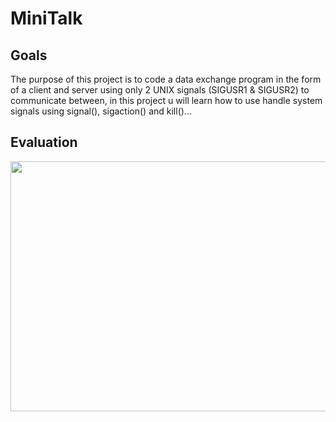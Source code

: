 # MiniTalk
## Goals
The purpose of this project is to code a data exchange program in the form of a client and server using only 2 UNIX signals 
(SIGUSR1 & SIGUSR2) to communicate between, in this project u will learn how to use handle system signals using signal(), sigaction() and kill()...
## Evaluation
<img src="https://i.imgur.com/bl7hZB0.png" width=900 height=400>
